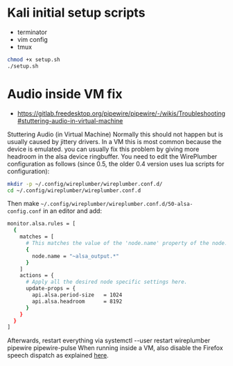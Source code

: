 # Kali initial setup scripts

- terminator
- vim config
- tmux

```sh
chmod +x setup.sh
./setup.sh
```

# Audio inside VM fix

- https://gitlab.freedesktop.org/pipewire/pipewire/-/wikis/Troubleshooting#stuttering-audio-in-virtual-machine

Stuttering Audio (in Virtual Machine)
Normally this should not happen but is usually caused by jittery drivers. In a VM
this is most common because the device is emulated.
you can usually fix this problem by giving more headroom in the alsa device
ringbuffer.
You need to edit the WirePlumber configuration as follows (since 0.5, the older 0.4 version
uses lua scripts for configuration):

```bash
mkdir -p ~/.config/wireplumber/wireplumber.conf.d/
cd ~/.config/wireplumber/wireplumber.conf.d
```

Then make `~/.config/wireplumber/wireplumber.conf.d/50-alsa-config.conf` in an editor and
add:

```bash
monitor.alsa.rules = [
  {
    matches = [
      # This matches the value of the 'node.name' property of the node.
      {
        node.name = "~alsa_output.*"
      }
    ]
    actions = {
      # Apply all the desired node specific settings here.
      update-props = {
        api.alsa.period-size   = 1024
        api.alsa.headroom      = 8192
      }
    }
  }
]
```

Afterwards, restart everything via systemctl --user restart wireplumber pipewire pipewire-pulse
When running inside a VM, also disable the Firefox speech dispatch as
explained [here](https://gitlab.freedesktop.org/pipewire/pipewire/-/wikis/Performance-tuning#firefox).
